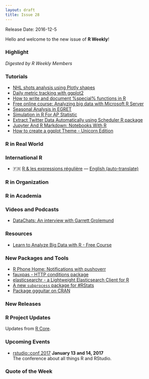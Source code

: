 ```yaml
---
layout: draft
title: Issue 28
---
```


Release Date: 2016-12-5

Hello and welcome to the new issue of **R Weekly**!

### Highlight

*Digested by R Weekly Members*

### Tutorials

+ [NHL shots analysis using Plotly shapes](http://moderndata.plot.ly/nhl-shots-analysis-using-plotly-shapes/)
+ [Daily metric tracking with ggplot2](http://johnmackintosh.com/2016-11-27-calendar-heatmaps/)
+ [How to write and document %special% functions in R](http://peter.solymos.org/code/2016/11/26/how-to-write-and-document-special-functions-in-r.html)
+ [Free online course: Analyzing big data with Microsoft R Server](http://blog.revolutionanalytics.com/2016/11/edx-microsoft-r.html)
+ [Seasonal Analysis in EGRET](https://owi.usgs.gov/blog/seasonal-analysis)
+ [Simulation in R For AP Statistic](http://www.saturnscience.com/simulation-in-r-for-ap-statistics)
+ [Extract Twitter Data Automatically using Scheduler R package](http://datascienceplus.com/extract-twitter-data-automatically-using-scheduler-r-package/)
+ [Jupyter And R Markdown: Notebooks With R](https://www.datacamp.com/community/blog/jupyter-notebook-r) 
+ [How to create a ggplot Theme - Unicorn Edition](http://flovv.github.io/unicorn_ggplot_theme/)



### R in Real World




### International R

+ :fr: [R & les expressions régulière](http://www.thinkr.fr/r-les-expressions-regulieres/) — [English (auto-translate)](https://translate.google.com/translate?hl=en&sl=fr&u=http://www.thinkr.fr/r-les-expressions-regulieres/)

### R in Organization



### R in Academia


### Videos and Podcasts

+ [DataChats: An interview with Garrett Grolemund](https://www.datacamp.com/community/blog/datachats-an-interview-with-garrett-grolemund#gs.fKr8In4)


### Resources

+ [Learn to Analyze Big Data with R - Free Course](http://101.datascience.community/2016/11/30/learn-to-analyze-big-data-with-r-free-course/)


### New Packages and Tools

+ [R Phone Home: Notifications with pushoverr](http://bconnelly.net/2016/11/R-phone-home/)
+ [fauxpas - HTTP conditions package](http://ropensci.org/blog/technotes/2016/11/18/fauxpas-release)
+ [elasticsearchr - a Lightweight Elasticsearch Client for R](https://alexioannides.com/2016/11/28/elasticsearchr-a-lightweight-elasticsearch-client-for-r/) 
+ [A new `subprocess` package for #RStats](https://www.r-bloggers.com/a-new-subprocess-package-for-r)
+ [Package ggguitar on CRAN](http://www.r-chart.com/2016/11/package-ggguitar-on-cran.html)

### New Releases



### R Project Updates

Updates from [R Core](http://developer.r-project.org/blosxom.cgi/R-devel/NEWS).




### Upcoming Events

+ [rstudio::conf 2017](https://www.rstudio.com/conference/)  **January 13 and 14, 2017** <br>
The conference about all things R and RStudio.<br /> 


### Quote of the Week

